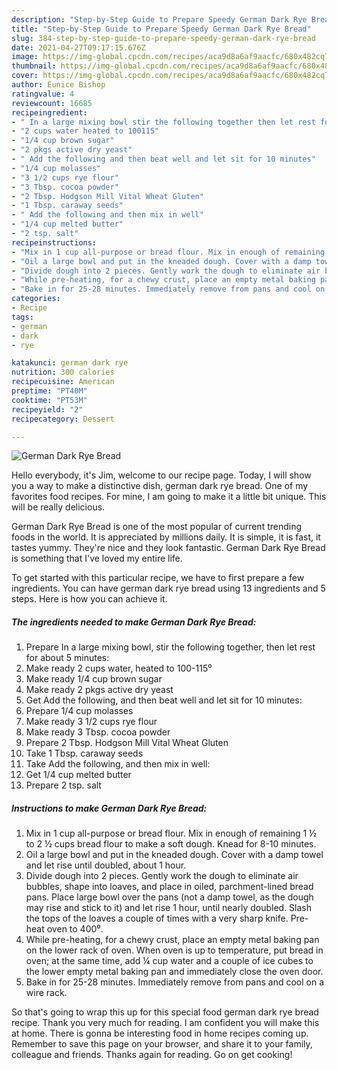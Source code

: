 ```yaml
---
description: "Step-by-Step Guide to Prepare Speedy German Dark Rye Bread"
title: "Step-by-Step Guide to Prepare Speedy German Dark Rye Bread"
slug: 384-step-by-step-guide-to-prepare-speedy-german-dark-rye-bread
date: 2021-04-27T09:17:15.676Z
image: https://img-global.cpcdn.com/recipes/aca9d8a6af9aacfc/680x482cq70/german-dark-rye-bread-recipe-main-photo.jpg
thumbnail: https://img-global.cpcdn.com/recipes/aca9d8a6af9aacfc/680x482cq70/german-dark-rye-bread-recipe-main-photo.jpg
cover: https://img-global.cpcdn.com/recipes/aca9d8a6af9aacfc/680x482cq70/german-dark-rye-bread-recipe-main-photo.jpg
author: Eunice Bishop
ratingvalue: 4
reviewcount: 16685
recipeingredient:
- " In a large mixing bowl stir the following together then let rest for about 5 minutes"
- "2 cups water heated to 100115"
- "1/4 cup brown sugar"
- "2 pkgs active dry yeast"
- " Add the following and then beat well and let sit for 10 minutes"
- "1/4 cup molasses"
- "3 1/2 cups rye flour"
- "3 Tbsp. cocoa powder"
- "2 Tbsp. Hodgson Mill Vital Wheat Gluten"
- "1 Tbsp. caraway seeds"
- " Add the following and then mix in well"
- "1/4 cup melted butter"
- "2 tsp. salt"
recipeinstructions:
- "Mix in 1 cup all-purpose or bread flour. Mix in enough of remaining 1 ½ to 2 ½ cups bread flour to make a soft dough. Knead for 8-10 minutes."
- "Oil a large bowl and put in the kneaded dough. Cover with a damp towel and let rise until doubled, about 1 hour."
- "Divide dough into 2 pieces. Gently work the dough to eliminate air bubbles, shape into loaves, and place in oiled, parchment-lined bread pans. Place large bowl over the pans (not a damp towel, as the dough may rise and stick to it) and let rise 1 hour, until nearly doubled. Slash the tops of the loaves a couple of times with a very sharp knife. Pre-heat oven to 400⁰."
- "While pre-heating, for a chewy crust, place an empty metal baking pan on the lower rack of oven. When oven is up to temperature, put bread in oven; at the same time, add ¼ cup water and a couple of ice cubes to the lower empty metal baking pan and immediately close the oven door."
- "Bake in for 25-28 minutes. Immediately remove from pans and cool on a wire rack."
categories:
- Recipe
tags:
- german
- dark
- rye

katakunci: german dark rye 
nutrition: 300 calories
recipecuisine: American
preptime: "PT40M"
cooktime: "PT53M"
recipeyield: "2"
recipecategory: Dessert

---
```



![German Dark Rye Bread](https://img-global.cpcdn.com/recipes/aca9d8a6af9aacfc/680x482cq70/german-dark-rye-bread-recipe-main-photo.jpg)

Hello everybody, it's Jim, welcome to our recipe page. Today, I will show you a way to make a distinctive dish, german dark rye bread. One of my favorites food recipes. For mine, I am going to make it a little bit unique. This will be really delicious.

German Dark Rye Bread is one of the most popular of current trending foods in the world. It is appreciated by millions daily. It is simple, it is fast, it tastes yummy. They're nice and they look fantastic. German Dark Rye Bread is something that I've loved my entire life.




To get started with this particular recipe, we have to first prepare a few ingredients. You can have german dark rye bread using 13 ingredients and 5 steps. Here is how you can achieve it.

<!--inarticleads1-->

##### The ingredients needed to make German Dark Rye Bread:

1. Prepare  In a large mixing bowl, stir the following together, then let rest for about 5 minutes:
1. Make ready 2 cups water, heated to 100-115⁰
1. Make ready 1/4 cup brown sugar
1. Make ready 2 pkgs active dry yeast
1. Get  Add the following, and then beat well and let sit for 10 minutes:
1. Prepare 1/4 cup molasses
1. Make ready 3 1/2 cups rye flour
1. Make ready 3 Tbsp. cocoa powder
1. Prepare 2 Tbsp. Hodgson Mill Vital Wheat Gluten
1. Take 1 Tbsp. caraway seeds
1. Take  Add the following, and then mix in well:
1. Get 1/4 cup melted butter
1. Prepare 2 tsp. salt




<!--inarticleads2-->

##### Instructions to make German Dark Rye Bread:

1. Mix in 1 cup all-purpose or bread flour. Mix in enough of remaining 1 ½ to 2 ½ cups bread flour to make a soft dough. Knead for 8-10 minutes.
1. Oil a large bowl and put in the kneaded dough. Cover with a damp towel and let rise until doubled, about 1 hour.
1. Divide dough into 2 pieces. Gently work the dough to eliminate air bubbles, shape into loaves, and place in oiled, parchment-lined bread pans. Place large bowl over the pans (not a damp towel, as the dough may rise and stick to it) and let rise 1 hour, until nearly doubled. Slash the tops of the loaves a couple of times with a very sharp knife. Pre-heat oven to 400⁰.
1. While pre-heating, for a chewy crust, place an empty metal baking pan on the lower rack of oven. When oven is up to temperature, put bread in oven; at the same time, add ¼ cup water and a couple of ice cubes to the lower empty metal baking pan and immediately close the oven door.
1. Bake in for 25-28 minutes. Immediately remove from pans and cool on a wire rack.




So that's going to wrap this up for this special food german dark rye bread recipe. Thank you very much for reading. I am confident you will make this at home. There is gonna be interesting food in home recipes coming up. Remember to save this page on your browser, and share it to your family, colleague and friends. Thanks again for reading. Go on get cooking!
